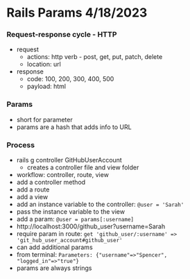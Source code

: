 # Rails Params 4/18/2023

### Request-response cycle - HTTP

- request
  - actions: http verb - post, get, put, patch, delete
  - location: url
- response
  - code: 100, 200, 300, 400, 500
  - payload: html

### Params

- short for parameter
- params are a hash that adds info to URL

### Process

- rails g controller GitHubUserAccount
  - creates a controller file and view folder
- workflow: controller, route, view
- add a controller method
- add a route
- add a view
- add an instance variable to the controller: `@user = 'Sarah'`
- pass the instance variable to the view
- add a param: `@user = params[:username]`
- http://localhost:3000/github_user?username=Sarah
- require param in route: `get 'github_user/:username' => 'git_hub_user_account#github_user'`
- can add additional params
- from terminal: `Parameters: {"username"=>"Spencer", "logged_in"=>"true"}`
- params are always strings
